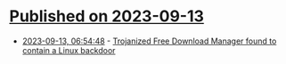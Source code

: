# [Published on 2023-09-13](index.md)

* [2023-09-13, 06:54:48](https://lobste.rs/s/af2qom/trojanized_free_download_manager_found) - [Trojanized Free Download Manager found to contain a Linux backdoor](https://securelist.com/backdoored-free-download-manager-linux-malware/110465/)
